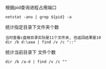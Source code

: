 根据pid查询进程占用端口
```
netstat -ano | grep ${pid} -a
```
统计指定目录下文件夹个数
```
当时查看c盘根目录实际是11个文件夹, 但返回结果是10
dir /b d:\aaa | find /v /c "::"
```
统计当前目录下 文件个数
```
dir /b /a-d | find /v /c ""
```
